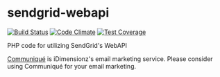 # sendgrid-webapi
[![Build Status](https://travis-ci.org/idimensionz/sendgrid-webapi.svg?branch=master)](https://travis-ci.org/idimensionz/sendgrid-webapi) 
[![Code Climate](https://codeclimate.com/github/idimensionz/sendgrid-webapi/badges/gpa.svg)](https://codeclimate.com/github/idimensionz/sendgrid-webapi)
[![Test Coverage](https://codeclimate.com/github/idimensionz/sendgrid-webapi/badges/coverage.svg)](https://codeclimate.com/github/idimensionz/sendgrid-webapi/coverage)


PHP code for utilizing SendGrid's WebAPI

[Communiqué](http://communique.idimensionz.com) is iDimensionz's email marketing service.  Please consider using Communiqué for your email marketing.


